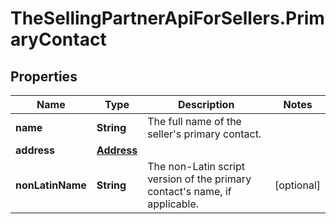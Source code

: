 # TheSellingPartnerApiForSellers.PrimaryContact

## Properties

Name | Type | Description | Notes
------------ | ------------- | ------------- | -------------
**name** | **String** | The full name of the seller&#39;s primary contact. | 
**address** | [**Address**](Address.md) |  | 
**nonLatinName** | **String** | The non-Latin script version of the primary contact&#39;s name, if applicable. | [optional] 


